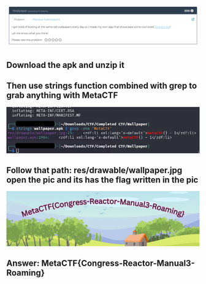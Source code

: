 ![wp](https://github.com/MDaleyJr/Files/blob/main/Wallpaper.png)

## Download the apk and unzip it
## Then use strings function combined with grep to grab anything with MetaCTF

![wp2](https://github.com/MDaleyJr/Files/blob/main/Wallpaper2a.png)

## Follow that path: res/drawable/wallpaper.jpg open the pic and its has the flag written in the pic

![wp3](https://github.com/MDaleyJr/Files/blob/main/Wallpaper3.png)

## Answer: MetaCTF{Congress-Reactor-Manual3-Roaming}

